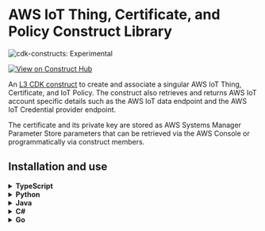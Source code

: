 # AWS IoT Thing, Certificate, and Policy Construct Library

![cdk-constructs: Experimental](https://img.shields.io/badge/cdk--constructs-experimental-important.svg?style=for-the-badge)

[![View on Construct Hub](https://constructs.dev/badge?package=cdk-aws-iot-thing-certificate-policy)](https://constructs.dev/packages/cdk-aws-iot-thing-certificate-policy)

An [L3 CDK construct](https://docs.aws.amazon.com/cdk/v2/guide/constructs.html#constructs_lib) to create and associate a singular AWS IoT Thing, Certificate, and IoT Policy. The construct also retrieves and returns AWS IoT account specific details such as the AWS IoT data endpoint and the AWS IoT Credential provider endpoint.

The certificate and its private key are stored as AWS Systems Manager Parameter Store parameters that can be retrieved via the AWS Console or programmatically via construct members.

## Installation and use

<details>
  <summary><b>TypeScript</b></summary>

**Installation:**

```shell
npm install cdk-aws-iot-thing-certificate-policy
```

[**API Reference**](doc/api-typescript.md)

**Example:**

```python
import aws_cdk as cdk
from cdklabs.cdk_aws_iot_thing_certificate_policy import IotThingCertificatePolicy

#
# A minimum IoT Policy template using substitution variables for actual
# policy to be deployed for "region", "account", and "thingname". Allows
# the thing to publish and subscribe on any topics under "thing/*" topic
# namespace. Normal IoT Policy conventions such as "*", apply.
#
minimal_io_tPolicy = """{
  "Version": "2012-10-17",
  "Statement": [
    {
      "Effect": "Allow",
      "Action": ["iot:Connect"],
      "Resource": "arn:aws:iot:{{region}}:{{account}}:client/{{thingname}}"
    },
    {
      "Effect": "Allow",
      "Action": ["iot:Publish"],
      "Resource": [
        "arn:aws:iot:{{region}}:{{account}}:topic/{{thingname}}/*"
      ]
    },
    {
      "Effect": "Allow",
      "Action": ["iot:Subscribe"],
      "Resource": [
        "arn:aws:iot:{{region}}:{{account}}:topicfilter/{{thingname}}/*"
      ]
    },
    {
      "Effect": "Allow",
      "Action": ["iot:Receive"],
      "Resource": [
        "arn:aws:iot:{{region}}:{{account}}:topic/{{thingname}}/*"
      ]
    }
  ]
}"""

app = cdk.App()

#
# Create the thing, certificate, and policy, then associate the
# certificate to both the thing and the policy and fully activate.
#
foo_thing = IotThingCertificatePolicy(app, "MyFooThing",
    thing_name="foo-thing",  # Name to assign to AWS IoT thing, and value for {{thingname}} in policy template
    iot_policy_name="foo-iot-policy",  # Name to assign to AWS IoT policy
    iot_policy=minimal_io_tPolicy,  # Policy with or without substitution parameters from above
    encryption_algorithm="ECC",  # Algorithm to use to private key (RSA or ECC)
    policy_parameter_mapping=[PolicyMapping(
        name="region",
        value=cdk.Fn.ref("AWS::Region")
    ), PolicyMapping(
        name="account",
        value=cdk.Fn.ref("AWS::AccountId")
    )
    ]
)

# The AWS IoT Thing Arn as a stack output
cdk.CfnOutput(app, "ThingArn",
    value=foo_thing.thing_arn
)
# The AWS account unique endpoint for the MQTT data connection
# See API for other available public values that can be referenced
cdk.CfnOutput(app, "IotEndpoint",
    value=foo_thing.data_ats_endpoint_address
)
```

</details><details>
  <summary><b>Python</b></summary>

**Installation:**

```shell
pip install cdk-aws-iot-thing-certificate-policy
```

[**API Reference**](doc/api-python.md)

**Example:**

```python
import aws_cdk as cdk
from cdklabs.cdk_aws_iot_thing_certificate_policy import (
    IotThingCertificatePolicy,
)

minimal_iot_policy = """{
  "Version": "2012-10-17",
  "Statement": [
    {
      "Effect": "Allow",
      "Action": ["iot:Connect"],
      "Resource": "arn:aws:iot:{{region}}:{{account}}:client/{{thingname}}"
    },
    {
      "Effect": "Allow",
      "Action": ["iot:Publish"],
      "Resource": [
        "arn:aws:iot:{{region}}:{{account}}:topic/{{thingname}}/*"
      ]
    },
    {
      "Effect": "Allow",
      "Action": ["iot:Subscribe"],
      "Resource": [
        "arn:aws:iot:{{region}}:{{account}}:topicfilter/{{thingname}}/*"
      ]
    },
    {
      "Effect": "Allow",
      "Action": ["iot:Receive"],
      "Resource": [
        "arn:aws:iot:{{region}}:{{account}}:topic/{{thingname}}/*"
      ]
    }
  ]
}"""

app = cdk.App()

foo_thing = IotThingCertificatePolicy(
    app,
    "MyFooThing",
    thing_name="foo-thin",
    iot_policy_name="foo-iot-policy",
    iot_policy=minimal_iot_policy,
    encryption_algorithm="ECC",
    policy_parameter_mapping=[
        {
            "name": "region",
            "value": cdk.Fn.ref("AWS::Region")
        },
        {
            "name": "account",
            "value": cdk.Fn.ref("AWS::AccountId")
        }
    ],
)
cdk.CfnOutput(app, "ThingArn", value=foo_thing.thing_arn)
cdk.CfnOutput(app, "IotEndpoint", value=foo_thing.data_ats_endpoint_address)

app.synth()
```

</details><details>
  <summary><b>Java</b></summary>

**Installation:**

```shell
Coming Soon
```

[**API Reference**](doc/api-java.md)

**Example:** *Coming soon*

</details><details>
  <summary><b>C#</b></summary>

**Installation:**

```shell
dotnet add package Cdklabs.CdkAwsIotThingCertificatePolicy
```

[**API Reference**](doc/api-csharp.md)

**Example:** *coming soon*

</details><details>
  <summary><b>Go</b></summary>

**Installation:**

```shell
Coming soon
```

[**API Reference**](doc/api-go.md)

**Example:** *coming soon*

</details>
